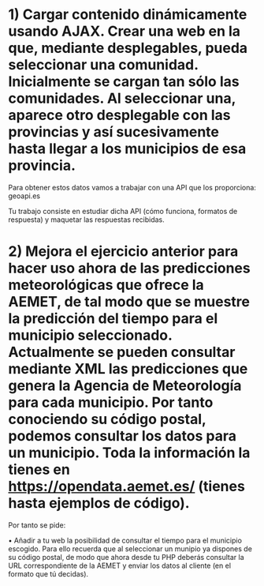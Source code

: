 # 1) Cargar contenido dinámicamente usando AJAX. Crear una web en la que, mediante desplegables, pueda seleccionar una comunidad. Inicialmente se cargan tan sólo las comunidades. Al seleccionar una, aparece otro desplegable con las provincias y así sucesivamente hasta llegar a los municipios de esa provincia.

Para obtener estos datos vamos a trabajar con una API que los proporciona: geoapi.es

Tu trabajo consiste en estudiar dicha API (cómo funciona, formatos de respuesta) y maquetar las respuestas recibidas. 

# 2) Mejora el ejercicio anterior para hacer uso ahora de las predicciones meteorológicas que ofrece la AEMET, de tal modo que se muestre la predicción del tiempo para el municipio seleccionado. Actualmente se pueden consultar mediante XML las predicciones que genera la Agencia de Meteorología para cada municipio. Por tanto conociendo su código postal, podemos consultar los datos para un municipio. Toda la información la tienes en https://opendata.aemet.es/ (tienes hasta ejemplos de código).

Por tanto se pide:

• Añadir a tu web la posibilidad de consultar el tiempo para el municipio escogido. Para ello recuerda que al seleccionar un munipio ya dispones de su código postal, de modo que ahora desde tu PHP deberás consultar la URL correspondiente de la AEMET y enviar los datos al cliente (en el formato que tú decidas).
